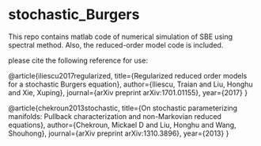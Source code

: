 # stochastic_Burgers

This repo contains matlab code of numerical simulation of SBE using spectral method.
Also, the reduced-order model code is included.

please cite the following reference for use: 

@article{iliescu2017regularized,
  title={Regularized reduced order models for a stochastic Burgers equation},
  author={Iliescu, Traian and Liu, Honghu and Xie, Xuping},
  journal={arXiv preprint arXiv:1701.01155},
  year={2017}
}

@article{chekroun2013stochastic,
  title={On stochastic parameterizing manifolds: Pullback characterization and non-Markovian reduced equations},
  author={Chekroun, Mickael D and Liu, Honghu and Wang, Shouhong},
  journal={arXiv preprint arXiv:1310.3896},
  year={2013}
}
